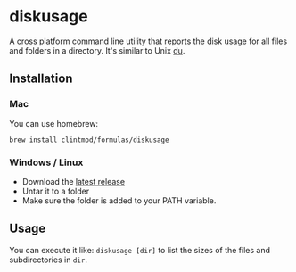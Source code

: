 # diskusage

A cross platform command line utility that reports the disk usage for all files and folders in a directory. It's similar to Unix [du](https://en.wikipedia.org/wiki/Du_(Unix)).


## Installation

### Mac

You can use homebrew:

`brew install clintmod/formulas/diskusage`

### Windows / Linux

- Download the [latest release](https://github.com/clintmod/diskusage/releases/latest)
- Untar it to a folder
- Make sure the folder is added to your PATH variable.

## Usage

You can execute it like: `diskusage [dir]` to list the sizes of the files and subdirectories in `dir`.